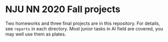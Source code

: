 # NJU NN 2020 Fall projects
Two homeworks and three final projects are in this repository. For details, see `reports` in each directory. Most junior tasks in AI field are covered, you may well use them as plates.
